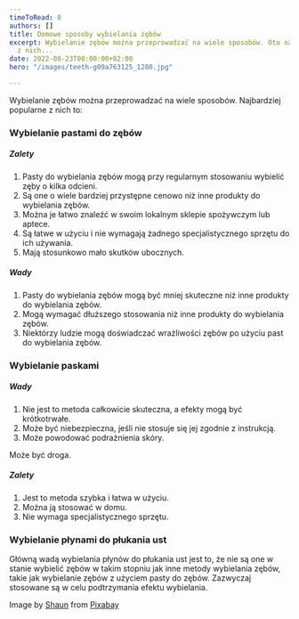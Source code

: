 ```yaml
---
timeToRead: 0
authors: []
title: Domowe sposoby wybielania zębów
excerpt: Wybielanie zębów można przeprowadzać na wiele sposobów. Oto najpopularniejsze
  z nich...
date: 2022-08-23T00:00:00+02:00
hero: "/images/teeth-g09a763125_1280.jpg"

---
```

Wybielanie zębów można przeprowadzać na wiele sposobów. Najbardziej popularne z nich to:

### Wybielanie pastami do zębów

##### Zalety

1. Pasty do wybielania zębów mogą przy regularnym stosowaniu wybielić zęby o kilka odcieni.
2. Są one o wiele bardziej przystępne cenowo niż inne produkty do wybielania zębów.
3. Można je łatwo znaleźć w swoim lokalnym sklepie spożywczym lub aptece.
4. Są łatwe w użyciu i nie wymagają żadnego specjalistycznego sprzętu do ich używania.
5. Mają stosunkowo mało skutków ubocznych.

##### Wady

1. Pasty do wybielania zębów mogą być mniej skuteczne niż inne produkty do wybielania zębów.
2. Mogą wymagać dłuższego stosowania niż inne produkty do wybielania zębów.
3. Niektórzy ludzie mogą doświadczać wrażliwości zębów po użyciu past do wybielania zębów.

### Wybielanie paskami

##### Wady

1. Nie jest to metoda całkowicie skuteczna, a efekty mogą być krótkotrwałe.
2. Może być niebezpieczna, jeśli nie stosuje się jej zgodnie z instrukcją.
3. Może powodować podrażnienia skóry.

Może być droga.

##### Zalety

1. Jest to metoda szybka i łatwa w użyciu.
2. Można ją stosować w domu.
3. Nie wymaga specjalistycznego sprzętu.

### Wybielanie płynami do płukania ust

Główną wadą wybielania płynów do płukania ust jest to, że nie są one w stanie wybielić zębów w takim stopniu jak inne metody wybielania zębów, takie jak wybielanie zębów z użyciem pasty do zębów. Zazwyczaj stosowane są w celu podtrzymania efektu wybielania.

Image by [Shaun](https://pixabay.com/users/damoderndavinci-11004713/?utm_source=link-attribution&utm_medium=referral&utm_campaign=image&utm_content=4620915) from [Pixabay](https://pixabay.com//?utm_source=link-attribution&utm_medium=referral&utm_campaign=image&utm_content=4620915)
